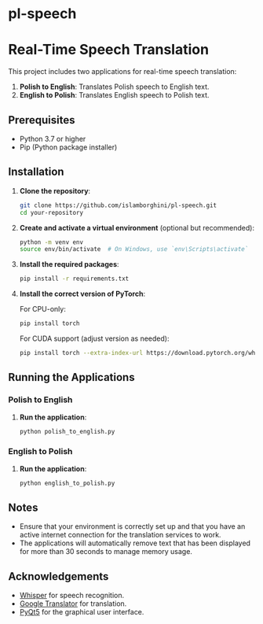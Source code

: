 # pl-speech
 
# Real-Time Speech Translation

This project includes two applications for real-time speech translation:
1. **Polish to English**: Translates Polish speech to English text.
2. **English to Polish**: Translates English speech to Polish text.

## Prerequisites

- Python 3.7 or higher
- Pip (Python package installer)

## Installation

1. **Clone the repository**:

    ```sh
    git clone https://github.com/islamborghini/pl-speech.git
    cd your-repository
    ```

2. **Create and activate a virtual environment** (optional but recommended):

    ```sh
    python -m venv env
    source env/bin/activate  # On Windows, use `env\Scripts\activate`
    ```

3. **Install the required packages**:

    ```sh
    pip install -r requirements.txt
    ```

4. **Install the correct version of PyTorch**:

    For CPU-only:

    ```sh
    pip install torch
    ```

    For CUDA support (adjust version as needed):

    ```sh
    pip install torch --extra-index-url https://download.pytorch.org/whl/cu116
    ```

## Running the Applications

### Polish to English

1. **Run the application**:

    ```sh
    python polish_to_english.py
    ```

### English to Polish

1. **Run the application**:

    ```sh
    python english_to_polish.py
    ```

## Notes

- Ensure that your environment is correctly set up and that you have an active internet connection for the translation services to work.
- The applications will automatically remove text that has been displayed for more than 30 seconds to manage memory usage.


## Acknowledgements

- [Whisper](https://github.com/openai/whisper) for speech recognition.
- [Google Translator](https://pypi.org/project/deep-translator/) for translation.
- [PyQt5](https://pypi.org/project/PyQt5/) for the graphical user interface.
